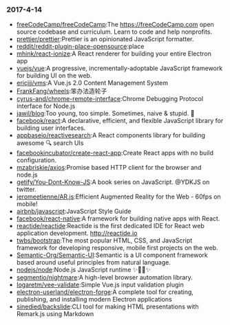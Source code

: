 ### 2017-4-14 
* [freeCodeCamp/freeCodeCamp](https://github.com//freeCodeCamp/freeCodeCamp):The https://freeCodeCamp.com open source codebase and curriculum. Learn to code and help nonprofits. 
* [prettier/prettier](https://github.com//prettier/prettier):Prettier is an opinionated JavaScript formatter. 
* [reddit/reddit-plugin-place-opensource](https://github.com//reddit/reddit-plugin-place-opensource):place 
* [mhink/react-ionize](https://github.com//mhink/react-ionize):A React renderer for building your entire Electron app 
* [vuejs/vue](https://github.com//vuejs/vue):A progressive, incrementally-adoptable JavaScript framework for building UI on the web. 
* [ericjjj/vms](https://github.com//ericjjj/vms):A Vue.js 2.0 Content Management System 
* [FrankFang/wheels](https://github.com//FrankFang/wheels):笨办法造轮子 
* [cyrus-and/chrome-remote-interface](https://github.com//cyrus-and/chrome-remote-interface):Chrome Debugging Protocol interface for Node.js 
* [jawil/blog](https://github.com//jawil/blog):Too young, too simple. Sometimes, naive & stupid. 🐌 
* [facebook/react](https://github.com//facebook/react):A declarative, efficient, and flexible JavaScript library for building user interfaces. 
* [appbaseio/reactivesearch](https://github.com//appbaseio/reactivesearch):A React components library for building awesome 🔍 search UIs 
* [facebookincubator/create-react-app](https://github.com//facebookincubator/create-react-app):Create React apps with no build configuration. 
* [mzabriskie/axios](https://github.com//mzabriskie/axios):Promise based HTTP client for the browser and node.js 
* [getify/You-Dont-Know-JS](https://github.com//getify/You-Dont-Know-JS):A book series on JavaScript. @YDKJS on twitter. 
* [jeromeetienne/AR.js](https://github.com//jeromeetienne/AR.js):Efficient Augmented Reality for the Web - 60fps on mobile! 
* [airbnb/javascript](https://github.com//airbnb/javascript):JavaScript Style Guide 
* [facebook/react-native](https://github.com//facebook/react-native):A framework for building native apps with React. 
* [reactide/reactide](https://github.com//reactide/reactide):Reactide is the first dedicated IDE for React web application development. http://reactide.io 
* [twbs/bootstrap](https://github.com//twbs/bootstrap):The most popular HTML, CSS, and JavaScript framework for developing responsive, mobile first projects on the web. 
* [Semantic-Org/Semantic-UI](https://github.com//Semantic-Org/Semantic-UI):Semantic is a UI component framework based around useful principles from natural language. 
* [nodejs/node](https://github.com//nodejs/node):Node.js JavaScript runtime ✨🐢🚀✨ 
* [segmentio/nightmare](https://github.com//segmentio/nightmare):A high-level browser automation library. 
* [logaretm/vee-validate](https://github.com//logaretm/vee-validate):Simple Vue.js input validation plugin 
* [electron-userland/electron-forge](https://github.com//electron-userland/electron-forge):A complete tool for creating, publishing, and installing modern Electron applications 
* [sinedied/backslide](https://github.com//sinedied/backslide):CLI tool for making HTML presentations with Remark.js using Markdown 
